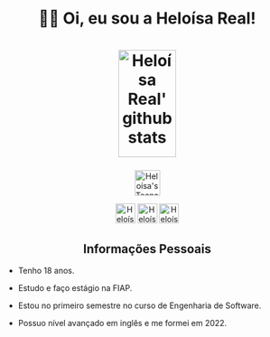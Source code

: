 <!-- Start -->
<h1 align="center"> 👋🏻 Oi, eu sou a Heloísa Real! <h1>

<!-- Stats -->
<div align="center">
  <img width="45%" height="190em" src="https://github-readme-stats.vercel.app/api?username=heloreal17&show_icons=true&count_private=true&title_color=E6AEB7&icon_color=758EAC&text_color=ffffff&bg_color=070504" alt="Heloísa Real' github stats" />
</div>

###

<!-- Technologies -->
<p align="center">
  <a href="https://skillicons.dev">
    <img height="45em" src="https://skillicons.dev/icons?i=figma,vscode,html,css,js,bootstrap,react" alt="Heloísa's Tecnology"> 
  </a>
</p>

<!-- Social Media --> 
<div align="center"> 
  <a href="https://www.linkedin.com/in/heloisareal17" target="_blank"><img height="35em" src="https://img.shields.io/badge/LinkedIn-0077B5?style=for-the-badge&logo=linkedin&logoColor=white" target="_blank" alt="Heloísa's linkedin"></a> 
  <a href="https://www.instagram.com/heloreal17" target="_blank"><img height="35em" src="https://img.shields.io/badge/Instagram-E4405F?style=for-the-badge&logo=instagram&logoColor=white" target="_blank" alt="Heloísa's instagram"></a>
  <a href="mailto:helorealprojetos@gmail.com" target="_blank"><img height="35em" src="https://img.shields.io/badge/Gmail-D14836?style=for-the-badge&logo=gmail&logoColor=white" target="_blank" alt="Heloísa's email"></a>
</div>


<!-- personal information -->
<h2 align="center">Informações Pessoais</h2>

<p>
  
- Tenho 18 anos.

- Estudo e faço estágio na FIAP.
  
- Estou no primeiro semestre no curso de Engenharia de Software.

- Possuo nível avançado em inglês e me formei em 2022.
</p>
